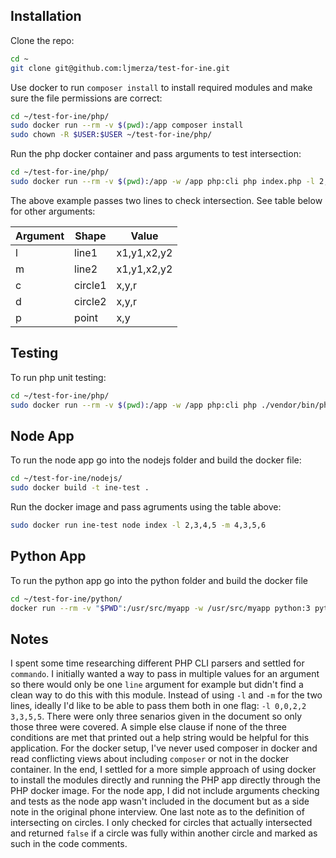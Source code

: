 ## Installation

Clone the repo:

```bash
cd ~
git clone git@github.com:ljmerza/test-for-ine.git
```

Use docker to run `composer install` to install required modules and make sure the file permissions are correct:

```bash
cd ~/test-for-ine/php/
sudo docker run --rm -v $(pwd):/app composer install
sudo chown -R $USER:$USER ~/test-for-ine/php/
```

Run the php docker container and pass arguments to test intersection:

```bash
cd ~/test-for-ine/php/
sudo docker run --rm -v $(pwd):/app -w /app php:cli php index.php -l 2,3,4,5 -m 4,3,5,6
```

The above example passes two lines to check intersection. See table below for other arguments:

| Argument | Shape   | Value       |
|----------|---------|-------------|
| l        | line1   | x1,y1,x2,y2  |
| m        | line2   | x1,y1,x2,y2 |
| c        | circle1 | x,y,r       |
| d        | circle2 | x,y,r       |
| p        | point   | x,y         |


## Testing
To run php unit testing:

```bash
cd ~/test-for-ine/php/
sudo docker run --rm -v $(pwd):/app -w /app php:cli php ./vendor/bin/phpunit tests/
```

## Node App

To run the node app go into the nodejs folder and build the docker file:

```bash
cd ~/test-for-ine/nodejs/
sudo docker build -t ine-test .
```

Run the docker image and pass agruments using the table above:

```bash
sudo docker run ine-test node index -l 2,3,4,5 -m 4,3,5,6
```

## Python App

To run the python app go into the python folder and build the docker file

```bash
cd ~/test-for-ine/python/
docker run --rm -v "$PWD":/usr/src/myapp -w /usr/src/myapp python:3 python index.py -l 2,3,4,5 -m 4,3,5,6
```


## Notes

I spent some time researching different PHP CLI parsers and settled for `commando`. I initially wanted a way to pass in multiple values for an argument so there would only be one `line` argument for example but didn't find a clean way to do this with this module. Instead of using `-l` and `-m` for the two lines, ideally I'd like to be able to pass them both in one flag: `-l 0,0,2,2 3,3,5,5`. There were only three senarios given in the document so only those three were covered. A simple else clause if none of the three conditions are met that printed out a help string would be helpful for this application. For the docker setup, I've never used composer in docker and read conflicting views about including `composer` or not in the docker container. In the end, I settled for a more simple approach of using docker to install the modules directly and running the PHP app directly through the PHP docker image. For the node app, I did not include arguments checking and tests as the node app wasn't included in the document but as a side note in the original phone interview. One last note as to the definition of intersecting on circles. I only checked for circles that actually intersected and returned `false` if a circle was fully within another circle and marked as such in the code comments.
